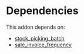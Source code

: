 # Dependencies

This addon depends on:

- [stock_picking_batch](https://github.com/bringout/oca-ocb-warehouse/tree/f7f834405e26b3f1b9786c04a4a652fd978abd14/odoo-bringout-oca-ocb-stock_picking_batch)
- [sale_invoice_frequency](https://github.com/bringout/oca-workflow-process)
